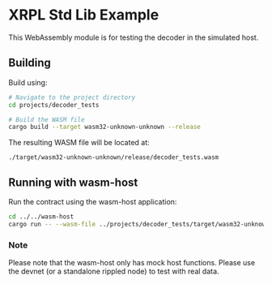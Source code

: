# XRPL Std Lib Example

This WebAssembly module is for testing the decoder in the simulated host.

## Building

Build using:

```bash
# Navigate to the project directory
cd projects/decoder_tests

# Build the WASM file
cargo build --target wasm32-unknown-unknown --release
```

The resulting WASM file will be located at:

```
./target/wasm32-unknown-unknown/release/decoder_tests.wasm
```

## Running with wasm-host

Run the contract using the wasm-host application:

```bash
cd ../../wasm-host
cargo run -- --wasm-file ../projects/decoder_tests/target/wasm32-unknown-unknown/release/decoder_tests.wasm --function finish
```

### Note

Please note that the wasm-host only has mock host functions. Please use the devnet (or a standalone rippled node) to
test with real data.
